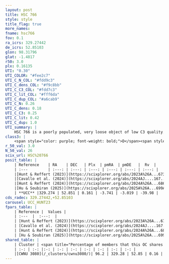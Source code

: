 ```yaml
---
layout: post
title: HSC 766
style: style
title_flag: true
more_names: 
fname: hsc766
fov: 0.1
ra_icrs: 329.27442
de_icrs: 52.85103
glon: 98.31796
glat: -1.4817
r50: 3.0
plx: 0.16135
UTI: "0.30"
UTI_COLOR: "#fee2c7"
UTI_C_N_COL: "#fdd9c3"
UTI_C_dens_COL: "#f9c8bb"
UTI_C_C3_COL: "#fdd7c3"
UTI_C_lit_COL: "#fff6da"
UTI_C_dup_COL: "#a6cab9"
UTI_C_N: 0.26
UTI_C_dens: 0.18
UTI_C_C3: 0.25
UTI_C_lit: 0.42
UTI_C_dup: 1.0
UTI_summary: |
    HSC 766 is a poorly populated, very loose object of low C3 quality. It was recently reported in the literature. This object shares a large percentage of members with a later reported entry.
class3: |
    <span style="color: purple; font-weight: bold;">D</span><span style="color: #FFC300; font-weight: bold;">B</span>
r_50_val: 3.0
N_50_val: 26
scix_url: HSC%20766
posit_table: |
    | Reference    | RA    | DEC   | Plx  | pmRA  | pmDE   |  Rv  |
    | :---         | :---: | :---: | :---: | :---: | :---: | :---: |
    |[Hunt & Reffert (2023)](https://scixplorer.org/abs/2023A%26A...673A.114H) | 329.263 | 52.848 | 0.159 | -3.702 | -3.034 | -40.123 |
    |[Cavallo et al. (2024)](https://scixplorer.org/abs/2024AJ....167...12C) | 329.254 | 52.856 | 0.16 | -- | -- | -- |
    |[Hunt & Reffert (2024)](https://scixplorer.org/abs/2024A%26A...686A..42H) | 329.263 | 52.848 | 0.159 | -3.702 | -3.034 | -40.123 |
    |[Hu & Soubiran (2025)](https://scixplorer.org/abs/2025A%26A...699A.246H) | 329.254 | 52.856 | -- | -- | -- | -- |
    | **UCC** |329.274 | 52.851 | 0.161 | -3.741 | -3.019 | -39.98 | 
cds_radec: 329.27442,+52.85103
carousel: UCC_HUNT23
fpars_table: |
    | Reference |  Values |
    | :---  |  :---:  |
    | [Hunt & Reffert (2023)](https://scixplorer.org/abs/2023A%26A...673A.114H) | `AV50=2.137, diffAV50=1.57, MOD50=13.806, logAge50=8.801` |
    | [Cavallo et al. (2024)](https://scixplorer.org/abs/2024AJ....167...12C) | `AV50=2.03, dMod50=13.11, logAge50=9.0, [Fe/H]50=-0.14` |
    | [Hunt & Reffert (2024)](https://scixplorer.org/abs/2024A%26A...686A..42H) | `MassJ=430.806` |
    | [Hu & Soubiran (2025)](https://scixplorer.org/abs/2025A%26A...699A.246H) | `MA22=-0.31, MA23f=-0.43, MK24=-0.26, MF24=-0.61` |
shared_table: |
    | Cluster | <span title="Percentage of members that this OC shares with the ones listed">%</span>   | RA   | DEC   | Plx   | pmRA  | pmDE  | Rv | UTI |
    | :-: | :-: |:-: | :-: | :-: | :-: | :-: | :-: | :-: |
    |[CWNU 3080](/_clusters/cwnu3080/)| 96.2 | 329.28 | 52.85 | 0.16 | -3.74 | -3.02 | -51.93 |0.02 |
---
```

